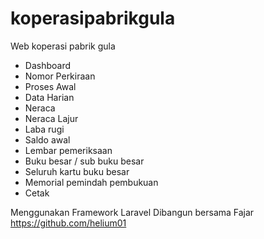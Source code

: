 # koperasipabrikgula
Web koperasi pabrik gula
- Dashboard
- Nomor Perkiraan
- Proses Awal
- Data Harian
- Neraca
- Neraca Lajur
- Laba rugi
- Saldo awal
- Lembar pemeriksaan
- Buku besar / sub buku besar
- Seluruh kartu buku besar
- Memorial pemindah pembukuan
- Cetak

Menggunakan Framework Laravel
Dibangun bersama Fajar https://github.com/helium01
